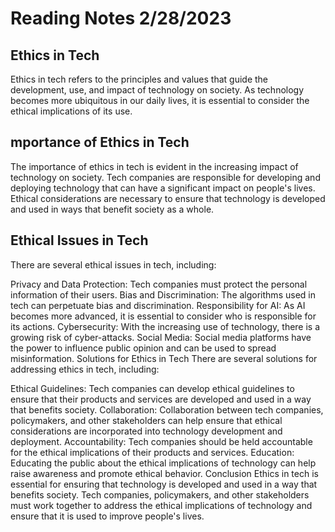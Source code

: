 # Reading Notes 2/28/2023

## Ethics in Tech

Ethics in tech refers to the principles and values that guide the development, use, and impact of technology on society. As technology becomes more ubiquitous in our daily lives, it is essential to consider the ethical implications of its use.

## mportance of Ethics in Tech

The importance of ethics in tech is evident in the increasing impact of technology on society. Tech companies are responsible for developing and deploying technology that can have a significant impact on people's lives. Ethical considerations are necessary to ensure that technology is developed and used in ways that benefit society as a whole.

## Ethical Issues in Tech

There are several ethical issues in tech, including:

Privacy and Data Protection: Tech companies must protect the personal information of their users.
Bias and Discrimination: The algorithms used in tech can perpetuate bias and discrimination.
Responsibility for AI: As AI becomes more advanced, it is essential to consider who is responsible for its actions.
Cybersecurity: With the increasing use of technology, there is a growing risk of cyber-attacks.
Social Media: Social media platforms have the power to influence public opinion and can be used to spread misinformation.
Solutions for Ethics in Tech
There are several solutions for addressing ethics in tech, including:

Ethical Guidelines: Tech companies can develop ethical guidelines to ensure that their products and services are developed and used in a way that benefits society.
Collaboration: Collaboration between tech companies, policymakers, and other stakeholders can help ensure that ethical considerations are incorporated into technology development and deployment.
Accountability: Tech companies should be held accountable for the ethical implications of their products and services.
Education: Educating the public about the ethical implications of technology can help raise awareness and promote ethical behavior.
Conclusion
Ethics in tech is essential for ensuring that technology is developed and used in a way that benefits society. Tech companies, policymakers, and other stakeholders must work together to address the ethical implications of technology and ensure that it is used to improve people's lives.